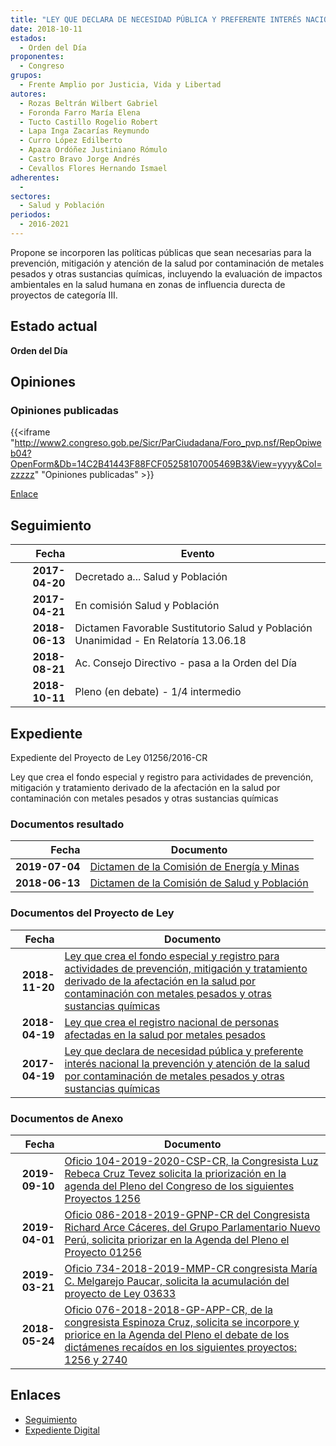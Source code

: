 ```yaml
---
title: "LEY QUE DECLARA DE NECESIDAD PÚBLICA Y PREFERENTE INTERÉS NACIONAL LA PREVENCIÓN Y ATENCIÓN DE LA SALUD POR CONTAMINACIÓN DE METALES PESADOS Y OTRAS SUSTANCIAS QUÍMICAS"
date: 2018-10-11
estados: 
  - Orden del Día
proponentes: 
  - Congreso
grupos: 
  - Frente Amplio por Justicia, Vida y Libertad
autores: 
  - Rozas Beltrán Wilbert Gabriel
  - Foronda Farro María Elena
  - Tucto Castillo Rogelio Robert
  - Lapa Inga Zacarías Reymundo
  - Curro López Edilberto
  - Apaza Ordóñez Justiniano Rómulo
  - Castro Bravo Jorge Andrés
  - Cevallos Flores Hernando Ismael
adherentes: 
  - 
sectores: 
  - Salud y Población
periodos: 
  - 2016-2021
---
```


Propone se incorporen las políticas públicas que sean necesarias para la prevención, mitigación y atención de la salud por contaminación de metales pesados y otras sustancias químicas, incluyendo la evaluación de impactos ambientales en la salud humana en zonas de influencia durecta de proyectos de categoría III.


## Estado actual

**Orden del Día**

## Opiniones

### Opiniones publicadas

{{<iframe "http://www2.congreso.gob.pe/Sicr/ParCiudadana/Foro_pvp.nsf/RepOpiweb04?OpenForm&Db=14C2B41443F88FCF05258107005469B3&View=yyyy&Col=zzzzz" "Opiniones publicadas" >}}

[Enlace](http://www2.congreso.gob.pe/Sicr/ParCiudadana/Foro_pvp.nsf/RepOpiweb04?OpenForm&Db=14C2B41443F88FCF05258107005469B3&View=yyyy&Col=zzzzz)

## Seguimiento

| Fecha | Evento |
|------:|--------|
| **2017-04-20** | Decretado a... Salud y Población|
| **2017-04-21** | En comisión Salud y Población|
| **2018-06-13** | Dictamen Favorable Sustitutorio Salud y Población Unanimidad - En Relatoría 13.06.18|
| **2018-08-21** | Ac. Consejo Directivo - pasa a la Orden del Día|
| **2018-10-11** | Pleno (en debate) - 1/4 intermedio|


## Expediente

Expediente del Proyecto de Ley 01256/2016-CR

Ley que crea el fondo especial y registro para actividades de prevención, mitigación y tratamiento derivado de la afectación en la salud por contaminación con metales pesados y otras sustancias químicas


### Documentos resultado

| Fecha | Documento |
|------:|--------|
| **2019-07-04** | [Dictamen de la Comisión de Energía y Minas](http://www.leyes.congreso.gob.pe/Documentos/2016_2021/Dictamenes/Proyectos_de_Ley/03633DC11MAY20190704.pdf) |
| **2018-06-13** | [Dictamen de la Comisión de Salud y Población](http://www.leyes.congreso.gob.pe/Documentos/2016_2021/Dictamenes/Proyectos_de_Ley/01256DC21MAY20180613.pdf) |

### Documentos del Proyecto de Ley

| Fecha | Documento |
|------:|--------|
| **2018-11-20** | [Ley que crea el fondo especial y registro para actividades de prevención, mitigación y tratamiento derivado de la afectación en la salud por contaminación con metales pesados y otras sustancias químicas](http://www.leyes.congreso.gob.pe/Documentos/2016_2021/Proyectos_de_Ley_y_de_Resoluciones_Legislativas/PL0363320181120.pdf) |
| **2018-04-19** | [Ley que crea el registro nacional de personas afectadas en la salud por metales pesados](http://www.leyes.congreso.gob.pe/Documentos/2016_2021/Proyectos_de_Ley_y_de_Resoluciones_Legislativas/PL0274020180419..pdf) |
| **2017-04-19** | [Ley que declara de necesidad pública y preferente interés nacional la prevención y atención de la salud por contaminación de metales pesados y otras sustancias químicas](http://www.leyes.congreso.gob.pe/Documentos/2016_2021/Proyectos_de_Ley_y_de_Resoluciones_Legislativas/PL0125620170419.PDF) |

### Documentos de Anexo

| Fecha | Documento |
|------:|--------|
| **2019-09-10** | [Oficio 104-2019-2020-CSP-CR, la Congresista Luz Rebeca Cruz Tevez solicita la priorización en la agenda del Pleno del Congreso de los siguientes Proyectos 1256](http://www.leyes.congreso.gob.pe/Documentos/2016_2021/Oficios/Congresistas/OFICIO-104-2019-2020-CSP-CR.pdf) |
| **2019-04-01** | [Oficio 086-2018-2019-GPNP-CR del Congresista Richard Arce Cáceres, del Grupo Parlamentario Nuevo Perú, solicita priorizar en la Agenda del Pleno el Proyecto 01256](http://www.leyes.congreso.gob.pe/Documentos/2016_2021/Oficios/Grupos_Parlamentarios/OFICIO-086-2018-2019-GPNP-CR.pdf) |
| **2019-03-21** | [Oficio 734-2018-2019-MMP-CR congresista María C. Melgarejo Paucar, solicita la acumulación del proyecto de Ley 03633](http://www.leyes.congreso.gob.pe/Documentos/2016_2021/Oficios/Congresistas/OFICIO-734-2018-2019-MMP-CR.pdf) |
| **2018-05-24** | [Oficio 076-2018-2018-GP-APP-CR, de la congresista Espinoza Cruz, solicita se incorpore y priorice en la Agenda del Pleno el debate de los dictámenes recaídos en los siguientes proyectos: 1256 y 2740](http://www.leyes.congreso.gob.pe/Documentos/2016_2021/Oficios/Grupos_Parlamentarios/OFICIO-076-2018-2018-GP-APP-CR.pdf) |

## Enlaces 

- [Seguimiento](http://www2.congreso.gob.pe/Sicr/TraDocEstProc/CLProLey2016.nsf/f7fff46988ca05b1052578e100829cc7/bf0fb728499ddcae05258107005b4c41?OpenDocument)
- [Expediente Digital](http://www2.congreso.gob.pehttp://www2.congreso.gob.pe/Sicr/TraDocEstProc/CLProLey2016.nsf/f7fff46988ca05b1052578e100829cc7/bf0fb728499ddcae05258107005b4c41?OpenDocument&Click=05257FB7005EB655.eb71d0cf91d8294e05256cdf006b5706/$Body/0.1C6C)
